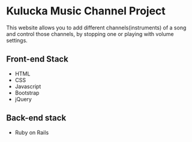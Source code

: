 # Kulucka Music Channel Project

This website allows you to add different channels(instruments) of a song and control those channels, by stopping one or playing with volume settings.

## Front-end Stack

* HTML
* CSS
* Javascript
* Bootstrap
* jQuery

## Back-end stack

* Ruby on Rails
